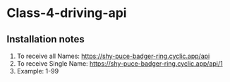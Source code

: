 # Class-4-driving-api

## Installation notes
1. To receive all Names: <a href="">https://shy-puce-badger-ring.cyclic.app/api
2. To receive Single Name: <a href="">https://shy-puce-badger-ring.cyclic.app/api/1
3. Example: 1-99